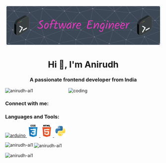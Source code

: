 ![logo](https://github.com/Anirudh-AI1/Anirudh-AI1/blob/main/github-header-image%20(1).png)

<h1 align="center">Hi 👋, I'm Anirudh</h1>
<h3 align="center">A passionate frontend developer from India</h3>

<img align="right" alt="coding" width=300 boder-radius=10 src="https://tenor.com/bDqd5.gif](https://tenor.com/3Z5D.gif">

<p align="left"> <img src="https://komarev.com/ghpvc/?username=anirudh-ai1&label=Profile%20views&color=0e75b6&style=flat" alt="anirudh-ai1" /> </p>

<h3 align="left">Connect with me:</h3>
<p align="left">
</p>

<h3 align="left">Languages and Tools:</h3>
<p align="left"> <a href="https://www.arduino.cc/" target="_blank" rel="noreferrer"> <img src="https://cdn.worldvectorlogo.com/logos/arduino-1.svg" alt="arduino" width="40" height="40"/> </a> <a href="https://www.w3schools.com/css/" target="_blank" rel="noreferrer"> <img src="https://raw.githubusercontent.com/devicons/devicon/master/icons/css3/css3-original-wordmark.svg" alt="css3" width="40" height="40"/> </a> <a href="https://www.w3.org/html/" target="_blank" rel="noreferrer"> <img src="https://raw.githubusercontent.com/devicons/devicon/master/icons/html5/html5-original-wordmark.svg" alt="html5" width="40" height="40"/> </a> <a href="https://www.python.org" target="_blank" rel="noreferrer"> <img src="https://raw.githubusercontent.com/devicons/devicon/master/icons/python/python-original.svg" alt="python" width="40" height="40"/> </a> </p>

<p><img align="left" src="https://github-readme-stats.vercel.app/api/top-langs?username=anirudh-ai1&show_icons=true&locale=en&layout=compact" alt="anirudh-ai1" /></p>

<p>&nbsp;<img align="center" src="https://github-readme-stats.vercel.app/api?username=anirudh-ai1&show_icons=true&locale=en" alt="anirudh-ai1" /></p>

<p><img align="center" src="https://github-readme-streak-stats.herokuapp.com/?user=anirudh-ai1&" alt="anirudh-ai1" /></p>
